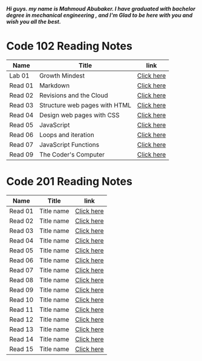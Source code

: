 ***Hi guys. my name is Mahmoud Abubaker. I have graduated with bachelor degree in mechanical engineering , and I'm Glad to be here with you and wish you all the best.***


# Code 102 Reading Notes

| Name  |   Title                       |link              |
|-------|------------------------------ |------------------|
|Lab 01 | Growth Mindest                | [Click here](https://mahmoudabubaker9.github.io/reading-notes/Lab01)   |
|Read 01| Markdown                      | [Click here](https://mahmoudabubaker9.github.io/reading-notes/Read01)  |
|Read 02| Revisions and the Cloud       | [Click here](https://mahmoudabubaker9.github.io/reading-notes/Read02)  |
|Read 03| Structure web pages with HTML | [Click here](https://mahmoudabubaker9.github.io/reading-notes/Read03)  |
|Read 04| Design web pages with CSS     | [Click here](https://mahmoudabubaker9.github.io/reading-notes/Read04)  |
|Read 05| JavaScript                    | [Click here](https://mahmoudabubaker9.github.io/reading-notes/Read05)  |
|Read 06| Loops and iteration           | [Click here](https://mahmoudabubaker9.github.io/reading-notes/Read06)  |
|Read 07| JavaScript Functions          | [Click here](https://mahmoudabubaker9.github.io/reading-notes/Read07)  |
|Read 09| The Coder's Computer          | [Click here](https://mahmoudabubaker9.github.io/reading-notes/Read09)  |



# Code 201 Reading Notes

| Name  |   Title                       |link              |
|-------|------------------------------ |------------------|
|Read 01 |     Title name               | [Click here](https://mahmoudabubaker9.github.io/reading-notes/Read20)           |
|Read 02 |     Title name               | [Click here](https://mahmoudabubaker9.github.io/reading-notes/Read20)           |
|Read 03 |     Title name               | [Click here](https://mahmoudabubaker9.github.io/reading-notes/Read20)           |
|Read 04 |     Title name               | [Click here](https://mahmoudabubaker9.github.io/reading-notes/Read20)           |
|Read 05 |     Title name               | [Click here](https://mahmoudabubaker9.github.io/reading-notes/Read20)           |
|Read 06 |     Title name               | [Click here](https://mahmoudabubaker9.github.io/reading-notes/Read20)           |
|Read 07 |     Title name               | [Click here](https://mahmoudabubaker9.github.io/reading-notes/Read20)           |
|Read 08 |     Title name               | [Click here](https://mahmoudabubaker9.github.io/reading-notes/Read20)           |
|Read 09 |     Title name               | [Click here](https://mahmoudabubaker9.github.io/reading-notes/Read20)           |
|Read 10 |     Title name               | [Click here](https://mahmoudabubaker9.github.io/reading-notes/Read20)           |
|Read 11 |     Title name               | [Click here](https://mahmoudabubaker9.github.io/reading-notes/Read20)           |
|Read 12 |     Title name               | [Click here](https://mahmoudabubaker9.github.io/reading-notes/Read20)           |
|Read 13 |     Title name               | [Click here](https://mahmoudabubaker9.github.io/reading-notes/Read20)           |
|Read 14 |     Title name               | [Click here](https://mahmoudabubaker9.github.io/reading-notes/Read20)           |
|Read 15 |     Title name               | [Click here](https://mahmoudabubaker9.github.io/reading-notes/Read20)           |


